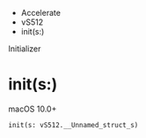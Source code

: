 

- Accelerate
- vS512
-  init(s:) 

Initializer

# init(s:)

macOS 10.0+

``` source
init(s: vS512.__Unnamed_struct_s)
```

